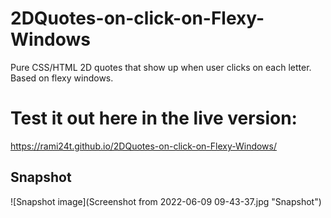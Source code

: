 # 2DQuotes-on-click-on-Flexy-Windows

Pure CSS/HTML 2D quotes that show up when user clicks on each letter. Based on flexy windows.

# Test it out here in the live version:

https://rami24t.github.io/2DQuotes-on-click-on-Flexy-Windows/

## Snapshot

![Snapshot  image](Screenshot from 2022-06-09 09-43-37.jpg "Snapshot")
